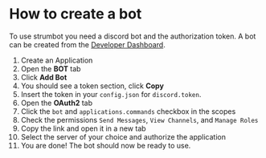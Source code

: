 # How to create a bot

To use strumbot you need a discord bot and the authorization token. A bot can be created from the [Developer Dashboard][1].

1. Create an Application
1. Open the **BOT** tab
1. Click **Add Bot**
1. You should see a token section, click **Copy**
1. Insert the token in your `config.json` for `discord.token`.
1. Open the **OAuth2** tab
1. Click the `bot` and `applications.commands` checkbox in the scopes
1. Check the permissions `Send Messages`, `View Channels`, and `Manage Roles`
1. Copy the link and open it in a new tab
1. Select the server of your choice and authorize the application
1. You are done! The bot should now be ready to use.

[1]: https://discordapp.com/developers/applications

